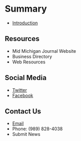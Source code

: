 # Summary

* [Introduction](README.md)

## Resources

* Mid Michigan Journal Website
* Business Directory
* Web Resources

## Social Media
* [Twitter](https://twitter.com/midmichjournal)
* [Facebook](https://www.facebook.com/Mid-Michigan-Journal-141077906299911/)

## Contact Us
* [Email](mailto:editor@midmichiganjournal.com)
* Phone: (989) 828-4038
* Submit News

